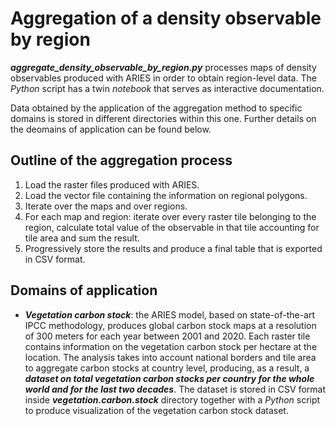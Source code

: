 # Aggregation of a density observable by region

***aggregate_density_observable_by_region.py*** processes maps of density observables produced with ARIES in order to obtain region-level data. The _Python_ script has a twin _notebook_ that serves as interactive documentation.   

Data obtained by the application of the aggregation method to specific domains is stored in different directories within this one. Further details on the deomains of application can be found below.

## Outline of the aggregation process

1) Load the raster files produced with ARIES.
2) Load the vector file containing the information on regional polygons.
3) Iterate over the maps and over regions.
4) For each map and region: iterate over every raster tile belonging to the region, calculate total value of the observable in that tile accounting for tile area and sum the result.
5) Progressively store the results and produce a final table that is exported in CSV format.  

## Domains of application

- ***Vegetation carbon stock***: the ARIES model, based on state-of-the-art IPCC methodology, produces global carbon stock maps at a resolution of 300 meters for each year between 2001 and 2020. Each raster tile contains information on the vegetation carbon stock per hectare at the location. The analysis takes into account national borders and tile area to aggregate carbon stocks at country level, producing, as a result, a ***dataset on total vegetation carbon stocks per country for the whole world and for the last two decades***. The dataset is stored in CSV format inside ***vegetation.carbon.stock*** directory together with a _Python_ script to produce visualization of the vegetation carbon stock dataset. 
